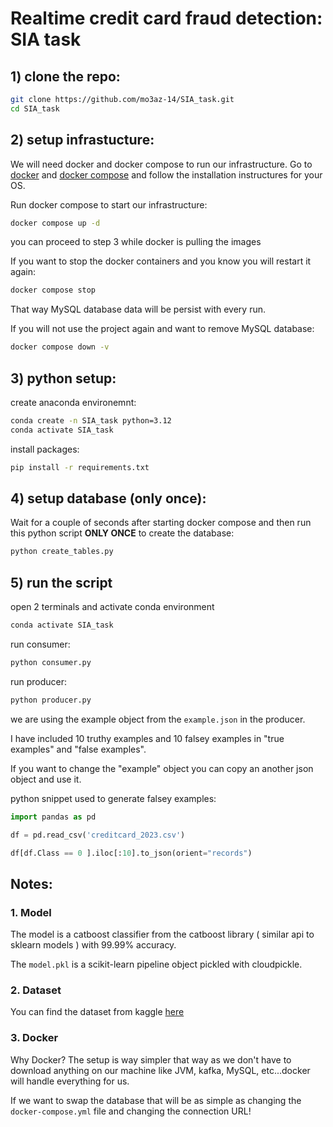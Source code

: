 # Realtime credit card fraud detection: SIA task 

## 1) clone the repo:

```bash 
git clone https://github.com/mo3az-14/SIA_task.git
cd SIA_task
```

## 2) setup infrastucture: 
We will need docker and docker compose to run our infrastructure. Go to [docker](https://docs.docker.com/engine/install/) and [docker compose](https://docs.docker.com/compose/install/) and follow the installation instructures for your OS.

Run docker compose to start our infrastructure: 
```bash
docker compose up -d
```
you can proceed to step 3 while docker is pulling the images

If you want to stop the docker containers and you know you will restart it again: 
```bash 
docker compose stop
```
That way MySQL database data will be persist with every run.

If you will not use the project again and want to remove MySQL database: 
```bash 
docker compose down -v
```

## 3) python setup:
create anaconda environemnt: 
```bash 
conda create -n SIA_task python=3.12
conda activate SIA_task
```

install packages: 
```bash 
pip install -r requirements.txt
```

## 4) setup database (only once): 
Wait for a couple of seconds after starting docker compose and then run this python script **ONLY ONCE** to create the database: 
```bash
python create_tables.py
```

## 5) run the script
open 2 terminals and activate conda environment
```bash 
conda activate SIA_task
```

run consumer: 
```bash
python consumer.py
```

run producer: 

```bash
python producer.py
```

we are using the example object from the `example.json` in the producer.

I have included 10 truthy examples and 10 falsey examples in "true examples" and "false examples".

If you want to change the "example" object you can copy an another json object and use it.

python snippet used to generate falsey examples:
```python
import pandas as pd

df = pd.read_csv('creditcard_2023.csv')

df[df.Class == 0 ].iloc[:10].to_json(orient="records")
```

## Notes: 
### 1. Model 
The model is a catboost classifier from the catboost library ( similar api to sklearn models ) with 99.99% accuracy.

The `model.pkl` is a scikit-learn pipeline object pickled with cloudpickle. 
### 2. Dataset
You can find the dataset from kaggle [here](https://www.kaggle.com/datasets/nelgiriyewithana/credit-card-fraud-detection-dataset-2023/)
### 3. Docker
Why Docker? The setup is way simpler that way as we don't have to download anything on our machine like JVM, kafka, MySQL, etc...docker will handle everything for us.

If we want to swap the database that will be as simple as changing the `docker-compose.yml` file and changing the connection URL!
